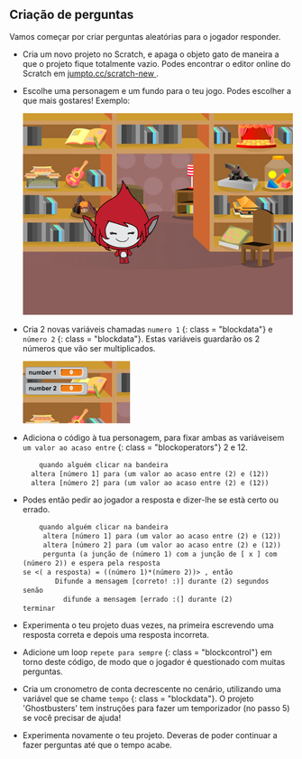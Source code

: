 ## Criação de perguntas

Vamos começar por criar perguntas aleatórias para o jogador responder.

+ Cria um novo projeto no Scratch, e apaga o objeto gato de maneira a que o projeto fique totalmente vazio. Podes encontrar o editor online do Scratch em <a href="http://jumpto.cc/scratch-new" target="_blank"> jumpto.cc/scratch-new </a>.

+ Escolhe uma personagem e um fundo para o teu jogo. Podes escolher a que mais gostares! Exemplo:
    
    ![screenshot](images/brain-setting.png)

+ Cria 2 novas variáveis ​​chamadas ` numero 1 ` {: class = "blockdata"} e ` número 2 ` {: class = "blockdata"}. Estas variáveis ​​guardarão os 2 números que vão ser multiplicados.
    
    ![captura de ecrã](images/brain-variables.png)

+ Adiciona o código à tua personagem, para fixar ambas as variáveis ​​em ` um valor ao acaso entre ` {: class = "blockoperators"} 2 e 12.
    
    ```blocks
        quando alguém clicar na bandeira
      altera [número 1] para (um valor ao acaso entre (2) e (12)) 
      altera [número 2] para (um valor ao acaso entre (2) e (12))
    ```

+ Podes então pedir ao jogador a resposta e dizer-lhe se està certo ou errado.
    
    ```blocks
        quando alguém clicar na bandeira
         altera [número 1] para (um valor ao acaso entre (2) e (12)) 
         altera [número 2] para (um valor ao acaso entre (2) e (12))
         pergunta (a junção de (número 1) com a junção de [ x ] com (número 2)) e espera pela resposta
    se <( a resposta) = ((número 1)*(número 2))> , então 
            Difunde a mensagem [correto! :)] durante (2) segundos 
    senão 
              difunde a mensagem [errado :(] durante (2)
    terminar
    ```

+ Experimenta o teu projeto duas vezes, na primeira escrevendo uma resposta correta e depois uma resposta incorreta.

+ Adicione um loop ` repete para sempre ` {: class = "blockcontrol"} em torno deste código, de modo que o jogador é questionado com muitas perguntas.

+ Cria um cronometro de conta decrescente no cenário, utilizando uma variável que se chame ` tempo ` {: class = "blockdata"}. O projeto 'Ghostbusters' tem instruções para fazer um temporizador (no passo 5) se você precisar de ajuda!

+ Experimenta novamente o teu projeto. Deveras de poder continuar a fazer perguntas até que o tempo acabe.